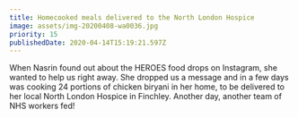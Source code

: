 ```yaml
---
title: Homecooked meals delivered to the North London Hospice
image: assets/img-20200408-wa0036.jpg
priority: 15
publishedDate: 2020-04-14T15:19:21.597Z
---
```

When Nasrin found out about the HEROES food drops on Instagram, she wanted to help us right away. She dropped us a message and in a few days was cooking 24 portions of chicken biryani in her home, to be delivered to her local North London Hospice in Finchley. Another day, another team of NHS workers fed!